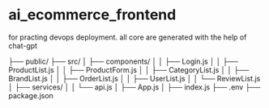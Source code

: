 # ai_ecommerce_frontend
for practing devops deployment. all core are generated with the help of chat-gpt

├── public/
├── src/
│   ├── components/
│   │   ├── Login.js
│   │   ├── ProductList.js
│   │   ├── ProductForm.js
│   │   ├── CategoryList.js
│   │   ├── BrandList.js
│   │   ├── OrderList.js
│   │   ├── UserList.js
│   │   └── ReviewList.js
│   ├── services/
│   │   └── api.js
│   ├── App.js
│   ├── index.js
├── .env
├── package.json
